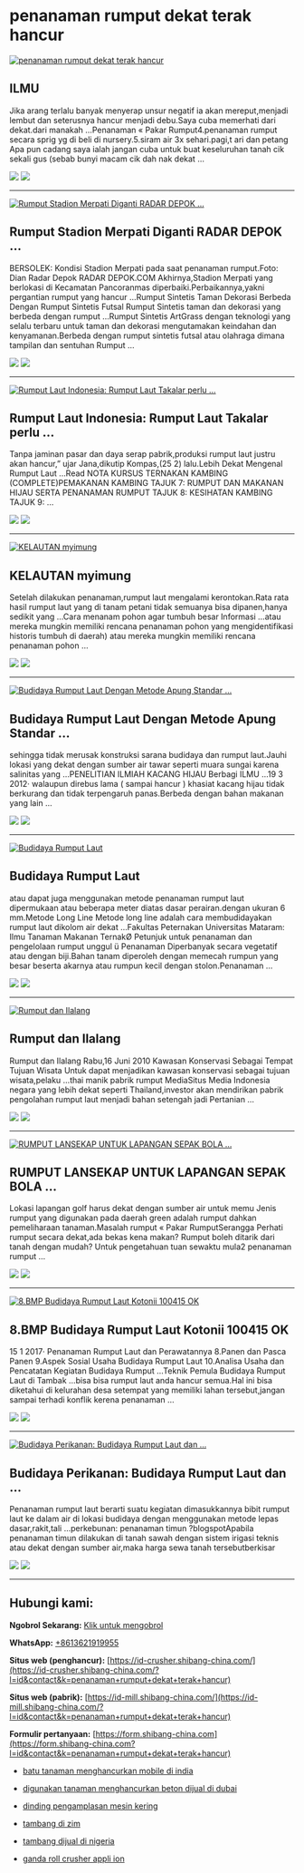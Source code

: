 # penanaman rumput dekat terak hancur

<a href="https://swt.shibang-china.com/?l=id&img&k=penanaman+rumput+dekat+terak+hancur" target="_blank">![penanaman rumput dekat terak hancur](http://static.shibang-china.com/all-800x300/405.jpg)</a>

## ILMU
Jika arang terlalu banyak menyerap unsur negatif ia akan mereput,menjadi lembut dan seterusnya hancur menjadi debu.Saya cuba memerhati dari dekat.dari manakah …Penanaman « Pakar Rumput4.penanaman rumput secara sprig yg di beli di nursery.5.siram air 3x sehari.pagi,t ari dan petang Apa pun cadang saya ialah jangan cuba untuk buat keseluruhan tanah cik sekali gus (sebab bunyi macam cik dah nak dekat …


<a href="https://whatsapp.shibangsoft.com/WhatsApp.php" target="_blank" title="WhatsApp">![](http://static.shibang-china.com/icon/whatsapp.png)</a> <a href="https://swt.shibang-china.com/?l=id&icon&k=penanaman+rumput+dekat+terak+hancur" target="_blank">![](http://static.shibang-china.com/icon/chat-id.png)</a>

---

<a href="https://swt.shibang-china.com/?l=id&img&k=penanaman+rumput+dekat+terak+hancur" target="_blank">![Rumput Stadion Merpati Diganti RADAR DEPOK …](http://static.shibang-china.com/all-800x300/766.jpg)</a>

## Rumput Stadion Merpati Diganti RADAR DEPOK …
BERSOLEK: Kondisi Stadion Merpati pada saat penanaman rumput.Foto: Dian Radar Depok RADAR DEPOK.COM Akhirnya,Stadion Merpati yang berlokasi di Kecamatan Pancoranmas diperbaiki.Perbaikannya,yakni pergantian rumput yang hancur …Rumput Sintetis Taman Dekorasi Berbeda Dengan Rumput Sintetis Futsal Rumput Sintetis taman dan dekorasi yang berbeda dengan rumput …Rumput Sintetis ArtGrass dengan teknologi yang selalu terbaru untuk taman dan dekorasi mengutamakan keindahan dan kenyamanan.Berbeda dengan rumput sintetis futsal atau olahraga dimana tampilan dan sentuhan Rumput …


<a href="https://whatsapp.shibangsoft.com/WhatsApp.php" target="_blank" title="WhatsApp">![](http://static.shibang-china.com/icon/whatsapp.png)</a> <a href="https://swt.shibang-china.com/?l=id&icon&k=penanaman+rumput+dekat+terak+hancur" target="_blank">![](http://static.shibang-china.com/icon/chat-id.png)</a>

---

<a href="https://swt.shibang-china.com/?l=id&img&k=penanaman+rumput+dekat+terak+hancur" target="_blank">![Rumput Laut Indonesia: Rumput Laut Takalar perlu …](http://static.shibang-china.com/all-800x300/794.jpg)</a>

## Rumput Laut Indonesia: Rumput Laut Takalar perlu …
Tanpa jaminan pasar dan daya serap pabrik,produksi rumput laut justru akan hancur,” ujar Jana,dikutip Kompas,(25 2) lalu.Lebih Dekat Mengenal Rumput Laut …Read NOTA KURSUS TERNAKAN KAMBING (COMPLETE)PEMAKANAN KAMBING TAJUK 7: RUMPUT DAN MAKANAN HIJAU SERTA PENANAMAN RUMPUT TAJUK 8: KESIHATAN KAMBING TAJUK 9: …


<a href="https://whatsapp.shibangsoft.com/WhatsApp.php" target="_blank" title="WhatsApp">![](http://static.shibang-china.com/icon/whatsapp.png)</a> <a href="https://swt.shibang-china.com/?l=id&icon&k=penanaman+rumput+dekat+terak+hancur" target="_blank">![](http://static.shibang-china.com/icon/chat-id.png)</a>

---

<a href="https://swt.shibang-china.com/?l=id&img&k=penanaman+rumput+dekat+terak+hancur" target="_blank">![KELAUTAN myimung](http://static.shibang-china.com/all-800x300/892.jpg)</a>

## KELAUTAN myimung
Setelah dilakukan penanaman,rumput laut mengalami kerontokan.Rata rata hasil rumput laut yang di tanam petani tidak semuanya bisa dipanen,hanya sedikit yang …Cara menanam pohon agar tumbuh besar Informasi …atau mereka mungkin memiliki rencana penanaman pohon yang mengidentifikasi historis tumbuh di daerah) atau mereka mungkin memiliki rencana penanaman pohon …


<a href="https://whatsapp.shibangsoft.com/WhatsApp.php" target="_blank" title="WhatsApp">![](http://static.shibang-china.com/icon/whatsapp.png)</a> <a href="https://swt.shibang-china.com/?l=id&icon&k=penanaman+rumput+dekat+terak+hancur" target="_blank">![](http://static.shibang-china.com/icon/chat-id.png)</a>

---

<a href="https://swt.shibang-china.com/?l=id&img&k=penanaman+rumput+dekat+terak+hancur" target="_blank">![Budidaya Rumput Laut Dengan Metode Apung Standar …](http://static.shibang-china.com/all-800x300/824.jpg)</a>

## Budidaya Rumput Laut Dengan Metode Apung Standar …
sehingga tidak merusak konstruksi sarana budidaya dan rumput laut.Jauhi lokasi yang dekat dengan sumber air tawar seperti muara sungai karena salinitas yang …PENELITIAN ILMIAH KACANG HIJAU Berbagi ILMU …19 3 2012· walaupun direbus lama ( sampai hancur ) khasiat kacang hijau tidak berkurang dan tidak terpengaruh panas.Berbeda dengan bahan makanan yang lain …


<a href="https://whatsapp.shibangsoft.com/WhatsApp.php" target="_blank" title="WhatsApp">![](http://static.shibang-china.com/icon/whatsapp.png)</a> <a href="https://swt.shibang-china.com/?l=id&icon&k=penanaman+rumput+dekat+terak+hancur" target="_blank">![](http://static.shibang-china.com/icon/chat-id.png)</a>

---

<a href="https://swt.shibang-china.com/?l=id&img&k=penanaman+rumput+dekat+terak+hancur" target="_blank">![Budidaya Rumput Laut](http://static.shibang-china.com/all-800x300/619.jpg)</a>

## Budidaya Rumput Laut
atau dapat juga menggunakan metode penanaman rumput laut dipermukaan atau beberapa meter diatas dasar perairan.dengan ukuran 6 mm.Metode Long Line Metode long line adalah cara membudidayakan rumput laut dikolom air dekat …Fakultas Peternakan Universitas Mataram: Ilmu Tanaman Makanan TernakØ Petunjuk untuk penanaman dan pengelolaan rumput unggul ü Penanaman Diperbanyak secara vegetatif atau dengan biji.Bahan tanam diperoleh dengan memecah rumpun yang besar beserta akarnya atau rumpun kecil dengan stolon.Penanaman …


<a href="https://whatsapp.shibangsoft.com/WhatsApp.php" target="_blank" title="WhatsApp">![](http://static.shibang-china.com/icon/whatsapp.png)</a> <a href="https://swt.shibang-china.com/?l=id&icon&k=penanaman+rumput+dekat+terak+hancur" target="_blank">![](http://static.shibang-china.com/icon/chat-id.png)</a>

---

<a href="https://swt.shibang-china.com/?l=id&img&k=penanaman+rumput+dekat+terak+hancur" target="_blank">![Rumput dan Ilalang](http://static.shibang-china.com/all-800x300/653.jpg)</a>

## Rumput dan Ilalang
Rumput dan Ilalang Rabu,16 Juni 2010 Kawasan Konservasi Sebagai Tempat Tujuan Wisata Untuk dapat menjadikan kawasan konservasi sebagai tujuan wisata,pelaku …thai manik pabrik rumput MediaSitus Media Indonesia negara yang lebih dekat seperti Thailand,investor akan mendirikan pabrik pengolahan rumput laut menjadi bahan setengah jadi Pertanian …


<a href="https://whatsapp.shibangsoft.com/WhatsApp.php" target="_blank" title="WhatsApp">![](http://static.shibang-china.com/icon/whatsapp.png)</a> <a href="https://swt.shibang-china.com/?l=id&icon&k=penanaman+rumput+dekat+terak+hancur" target="_blank">![](http://static.shibang-china.com/icon/chat-id.png)</a>

---

<a href="https://swt.shibang-china.com/?l=id&img&k=penanaman+rumput+dekat+terak+hancur" target="_blank">![RUMPUT LANSEKAP UNTUK LAPANGAN SEPAK BOLA …](http://static.shibang-china.com/all-800x300/929.jpg)</a>

## RUMPUT LANSEKAP UNTUK LAPANGAN SEPAK BOLA …
Lokasi lapangan golf harus dekat dengan sumber air untuk memu Jenis rumput yang digunakan pada daerah green adalah rumput dahkan pemeliharaan tanaman.Masalah rumput « Pakar RumputSerangga Perhati rumput secara dekat,ada bekas kena makan? Rumput boleh ditarik dari tanah dengan mudah? Untuk pengetahuan tuan sewaktu mula2 penanaman rumput …


<a href="https://whatsapp.shibangsoft.com/WhatsApp.php" target="_blank" title="WhatsApp">![](http://static.shibang-china.com/icon/whatsapp.png)</a> <a href="https://swt.shibang-china.com/?l=id&icon&k=penanaman+rumput+dekat+terak+hancur" target="_blank">![](http://static.shibang-china.com/icon/chat-id.png)</a>

---

<a href="https://swt.shibang-china.com/?l=id&img&k=penanaman+rumput+dekat+terak+hancur" target="_blank">![8.BMP Budidaya Rumput Laut Kotonii 100415 OK](http://static.shibang-china.com/all-800x300/729.jpg)</a>

## 8.BMP Budidaya Rumput Laut Kotonii 100415 OK
15 1 2017· Penanaman Rumput Laut dan Perawatannya 8.Panen dan Pasca Panen 9.Aspek Sosial Usaha Budidaya Rumput Laut 10.Analisa Usaha dan Pencatatan Kegiatan Budidaya Rumput …Teknik Pemula Budidaya Rumput Laut di Tambak …bisa bisa rumput laut anda hancur semua.Hal ini bisa diketahui di kelurahan desa setempat yang memiliki lahan tersebut,jangan sampai terhadi konflik kerena penanaman …


<a href="https://whatsapp.shibangsoft.com/WhatsApp.php" target="_blank" title="WhatsApp">![](http://static.shibang-china.com/icon/whatsapp.png)</a> <a href="https://swt.shibang-china.com/?l=id&icon&k=penanaman+rumput+dekat+terak+hancur" target="_blank">![](http://static.shibang-china.com/icon/chat-id.png)</a>

---

<a href="https://swt.shibang-china.com/?l=id&img&k=penanaman+rumput+dekat+terak+hancur" target="_blank">![Budidaya Perikanan: Budidaya Rumput Laut dan …](http://static.shibang-china.com/all-800x300/669.jpg)</a>

## Budidaya Perikanan: Budidaya Rumput Laut dan …
Penanaman rumput laut berarti suatu kegiatan dimasukkannya bibit rumput laut ke dalam air di lokasi budidaya dengan menggunakan metode lepas dasar,rakit,tali …perkebunan: penanaman timun ?blogspotApabila penanaman timun dilakukan di tanah sawah dengan sistem irigasi teknis atau dekat dengan sumber air,maka harga sewa tanah tersebutberkisar


<a href="https://whatsapp.shibangsoft.com/WhatsApp.php" target="_blank" title="WhatsApp">![](http://static.shibang-china.com/icon/whatsapp.png)</a> <a href="https://swt.shibang-china.com/?l=id&icon&k=penanaman+rumput+dekat+terak+hancur" target="_blank">![](http://static.shibang-china.com/icon/chat-id.png)</a>

---
## Hubungi kami:

**Ngobrol Sekarang:** [Klik untuk mengobrol](https://swt.shibang-china.com?l=id&contact&k=penanaman+rumput+dekat+terak+hancur)

**WhatsApp:**  [+8613621919955](https://whatsapp.shibangsoft.com/WhatsApp.php)

**Situs web (penghancur):** [https://id-crusher.shibang-china.com/](https://id-crusher.shibang-china.com/?l=id&contact&k=penanaman+rumput+dekat+terak+hancur)

**Situs web (pabrik):** [https://id-mill.shibang-china.com/](https://id-mill.shibang-china.com/?l=id&contact&k=penanaman+rumput+dekat+terak+hancur)

**Formulir pertanyaan:** [https://form.shibang-china.com](https://form.shibang-china.com?l=id&contact&k=penanaman+rumput+dekat+terak+hancur)

* [batu tanaman menghancurkan mobile di india](../25/batu%20tanaman%20menghancurkan%20mobile%20di%20india.md)

* [digunakan tanaman menghancurkan beton dijual di dubai](../23/digunakan%20tanaman%20menghancurkan%20beton%20dijual%20di%20dubai.md)

* [dinding pengamplasan mesin kering](../24/dinding%20pengamplasan%20mesin%20kering.md)

* [tambang di zim](../27/tambang%20di%20zim.md)

* [tambang dijual di nigeria](../20/tambang%20dijual%20di%20nigeria.md)

* [ganda roll crusher appli ion](../19/ganda%20roll%20crusher%20appli%20ion.md)